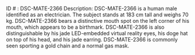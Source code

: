 ID # : DSC-MATE-2366
Description: DSC-MATE-2366 is a human male identified as an electrician. The subject stands at 183 cm tall and weighs 70 kg. DSC-MATE-2366 bears a distinctive mouth spot on the left corner of his mouth, which appears to be a birthmark. DSC-MATE-2366 is also distinguishable by his jade LED-embedded virtual reality eyes, his doge hat on top of his head, and his jade earring. DSC-MATE-2366 is commonly seen sporting a gold chain and a normal gas mask.